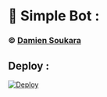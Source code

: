 # 👻 Simple Bot : 
### ©️ [Damien Soukara](t.me/DamienSoukara)
## Deploy :

[![Deploy](https://www.herokucdn.com/deploy/button.svg)](https://heroku.com/deploy)
